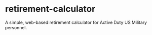 # retirement-calculator
A simple, web-based retirement calculator for Active Duty US Military personnel.
